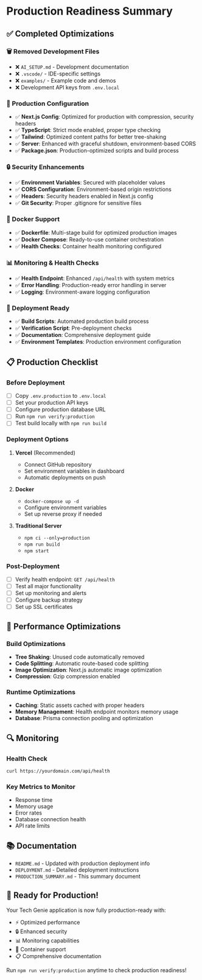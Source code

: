 # Production Readiness Summary

## ✅ Completed Optimizations

### 🗑️ Removed Development Files
- ❌ `AI_SETUP.md` - Development documentation
- ❌ `.vscode/` - IDE-specific settings
- ❌ `examples/` - Example code and demos
- ❌ Development API keys from `.env.local`

### 🔧 Production Configuration
- ✅ **Next.js Config**: Optimized for production with compression, security headers
- ✅ **TypeScript**: Strict mode enabled, proper type checking
- ✅ **Tailwind**: Optimized content paths for better tree-shaking
- ✅ **Server**: Enhanced with graceful shutdown, environment-based CORS
- ✅ **Package.json**: Production-optimized scripts and build process

### 🔒 Security Enhancements
- ✅ **Environment Variables**: Secured with placeholder values
- ✅ **CORS Configuration**: Environment-based origin restrictions
- ✅ **Headers**: Security headers enabled in Next.js config
- ✅ **Git Security**: Proper .gitignore for sensitive files

### 🐳 Docker Support
- ✅ **Dockerfile**: Multi-stage build for optimized production images
- ✅ **Docker Compose**: Ready-to-use container orchestration
- ✅ **Health Checks**: Container health monitoring configured

### 📊 Monitoring & Health Checks
- ✅ **Health Endpoint**: Enhanced `/api/health` with system metrics
- ✅ **Error Handling**: Production-ready error handling in server
- ✅ **Logging**: Environment-aware logging configuration

### 🚀 Deployment Ready
- ✅ **Build Scripts**: Automated production build process
- ✅ **Verification Script**: Pre-deployment checks
- ✅ **Documentation**: Comprehensive deployment guide
- ✅ **Environment Templates**: Production environment configuration

## 📋 Production Checklist

### Before Deployment
- [ ] Copy `.env.production` to `.env.local`
- [ ] Set your production API keys
- [ ] Configure production database URL
- [ ] Run `npm run verify:production`
- [ ] Test build locally with `npm run build`

### Deployment Options
1. **Vercel** (Recommended)
   - Connect GitHub repository
   - Set environment variables in dashboard
   - Automatic deployments on push

2. **Docker**
   - `docker-compose up -d`
   - Configure environment variables
   - Set up reverse proxy if needed

3. **Traditional Server**
   - `npm ci --only=production`
   - `npm run build`
   - `npm start`

### Post-Deployment
- [ ] Verify health endpoint: `GET /api/health`
- [ ] Test all major functionality
- [ ] Set up monitoring and alerts
- [ ] Configure backup strategy
- [ ] Set up SSL certificates

## 🎯 Performance Optimizations

### Build Optimizations
- **Tree Shaking**: Unused code automatically removed
- **Code Splitting**: Automatic route-based code splitting
- **Image Optimization**: Next.js automatic image optimization
- **Compression**: Gzip compression enabled

### Runtime Optimizations
- **Caching**: Static assets cached with proper headers
- **Memory Management**: Health endpoint monitors memory usage
- **Database**: Prisma connection pooling and optimization

## 🔍 Monitoring

### Health Check
```bash
curl https://yourdomain.com/api/health
```

### Key Metrics to Monitor
- Response time
- Memory usage
- Error rates
- Database connection health
- API rate limits

## 📚 Documentation

- `README.md` - Updated with production deployment info
- `DEPLOYMENT.md` - Detailed deployment instructions
- `PRODUCTION_SUMMARY.md` - This summary document

## 🎉 Ready for Production!

Your Tech Genie application is now fully production-ready with:
- ⚡ Optimized performance
- 🔒 Enhanced security
- 📊 Monitoring capabilities
- 🐳 Container support
- 📋 Comprehensive documentation

Run `npm run verify:production` anytime to check production readiness!